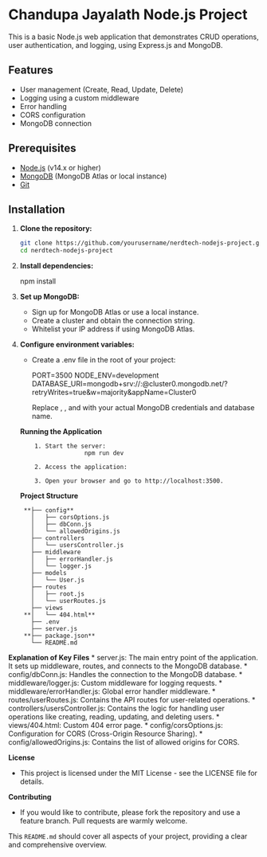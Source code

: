 # Chandupa Jayalath Node.js Project

This is a basic Node.js web application that demonstrates CRUD operations, user authentication, and logging, using Express.js and MongoDB.

## Features

- User management (Create, Read, Update, Delete)
- Logging using a custom middleware
- Error handling
- CORS configuration
- MongoDB connection

## Prerequisites

- [Node.js](https://nodejs.org/) (v14.x or higher)
- [MongoDB](https://www.mongodb.com/) (MongoDB Atlas or local instance)
- [Git](https://git-scm.com/)

## Installation

1. **Clone the repository:**

   ```bash
   git clone https://github.com/yourusername/nerdtech-nodejs-project.git
   cd nerdtech-nodejs-project

   
2. **Install dependencies:**
    
    npm install

3. **Set up MongoDB:**

    * Sign up for MongoDB Atlas or use a local instance.
    * Create a cluster and obtain the connection string.
    * Whitelist your IP address if using MongoDB Atlas.

4. **Configure environment variables:**

    * Create a .env file in the root of your project:

      PORT=3500
      NODE_ENV=development
      DATABASE_URI=mongodb+srv://<username>:<password>@cluster0.mongodb.net/<yourDatabaseName>?retryWrites=true&w=majority&appName=Cluster0

      Replace <username>, <password>, and <yourDatabaseName> with your actual MongoDB credentials and database name.

   **Running the Application**

           1. Start the server:
                         npm run dev
   
           2. Access the application:

           3. Open your browser and go to http://localhost:3500.

   **Project Structure**

        **├── config**
          │   ├── corsOptions.js
          │   ├── dbConn.js
          │   └── allowedOrigins.js
          ├── controllers
          │   └── usersController.js
          ├── middleware
          │   ├── errorHandler.js
          │   └── logger.js
          ├── models
          │   └── User.js
          ├── routes
          │   ├── root.js
          │   └── userRoutes.js
          ├── views
        **│   └── 404.html**
          ├── .env
          ├── server.js
        **├── package.json**
          └── README.md


**Explanation of Key Files**
      * server.js: The main entry point of the application. It sets up middleware, routes, and connects to the MongoDB database.
      * config/dbConn.js: Handles the connection to the MongoDB database.
      * middleware/logger.js: Custom middleware for logging requests.
      * middleware/errorHandler.js: Global error handler middleware.
      * routes/userRoutes.js: Contains the API routes for user-related operations.
      * controllers/usersController.js: Contains the logic for handling user operations like creating, reading, updating, and deleting users.
      * views/404.html: Custom 404 error page.
      * config/corsOptions.js: Configuration for CORS (Cross-Origin Resource Sharing).
      * config/allowedOrigins.js: Contains the list of allowed origins for CORS.


**License**

  * This project is licensed under the MIT License - see the LICENSE file for details.

**Contributing**
  * If you would like to contribute, please fork the repository and use a feature branch. Pull requests are warmly welcome.


This `README.md` should cover all aspects of your project, providing a clear and comprehensive overview.
